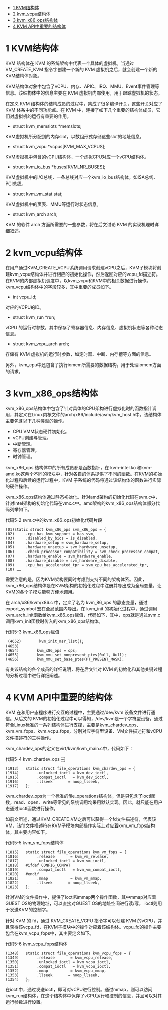 
<!-- @import "[TOC]" {cmd="toc" depthFrom=1 depthTo=6 orderedList=false} -->

<!-- code_chunk_output -->

- [ 1 KVM结构体](#1-kvm结构体)
- [ 2 kvm\_vcpu结构体](#2-kvm_vcpu结构体)
- [ 3 kvm\_x86\_ops结构体](#3-kvm_x86_ops结构体)
- [ 4 KVM API中重要的结构体](#4-kvm-api中重要的结构体)

<!-- /code_chunk_output -->

# 1 KVM结构体

KVM 结构体在 KVM 的系统架构中代表一个具体的虚拟机。当通过VM_CREATE_KVM 指令字创建一个新的 KVM 虚拟机之后，就会创建一个新的KVM结构体对象。

KVM结构体对象中包含了vCPU、内存、APIC、IRQ、MMU、Event事件管理等信息。该结构体中的信息主要在 KVM 虚拟机内部使用，用于跟踪虚拟机的状态。

在定义 KVM 结构体的结构成员的过程中，集成了很多编译开关，这些开关对应了 KVM 体系中的不同功能点。在 KVM 中，连接了如下几个重要的结构体成员，它们对虚拟机的运行有重要的作用。

- struct kvm\_memslots \*memslots;

KVM虚拟机所分配到的内存slot，以数组形式存储这些slot的地址信息。

- struct kvm\_vcpu \*vcpus\[KVM\_MAX\_VCPUS];

KVM虚拟机中包含的vCPU结构体，一个虚拟CPU对应一个vCPU结构体。

- struct kvm\_io\_bus \*buses\[KVM\_NR\_BUSES];

KVM虚拟机中的I/O总线，一条总线对应一个kvm_io_bus结构体，如ISA总线、PCI总线。

- struct kvm_vm_stat stat;

KVM虚拟机中的页表、MMU等运行时状态信息。

- struct kvm\_arch arch;

KVM 的软件 arch 方面所需要的一些参数，将在后文讨论 KVM 的实现机理时详细叙述。

# 2 kvm\_vcpu结构体

在用户通过KVM_CREATE_VCPU系统调用请求创建vCPU之后，KVM子模块将创建kvm_vcpu结构体并进行相应的初始化操作，然后返回对应的vcpu_fd描述符。在KVM的内部虚拟机调度中，以kvm_vcpu和KVM中的相关数据进行操作。kvm_vcpu结构体中的字段较多，其中重要的成员如下。

- int vcpu\_id;

对应的VCPU的ID。

- struct kvm\_run \*run;

vCPU 的运行时参数，其中保存了寄存器信息、内存信息、虚拟机状态等各种动态信息。

- struct kvm\_vcpu\_arch arch;

存储有 KVM 虚拟机的运行时参数，如定时器、中断、内存槽等方面的信息。

另外，kvm\_cpu中还包含了执行iomem所需要的数据结构，用于处理iomem方面的请求。

# 3 kvm\_x86\_ops结构体

kvm\_x86\_ops结构体中包含了针对具体的CPU架构进行虚拟化时的函数指针调用，其定义在Linux内核文件的arch/x86/include/asm/kvm\_host.h中。该结构体主要包含以下几种类型的操作。

- CPU VMM状态硬件初始化。
- vCPU创建与管理。
- 中断管理。
- 寄存器管理。
- 时钟管理。

kvm\_x86\_ops 结构体中的所有成员都是函数指针，在 kvm\-intel.ko 和kvm\-amd.ko这两个不同的模块中，针对各自的体系提供了不同的函数。在KVM的初始化过程和后续的运行过程中，KVM 子系统的代码将通过该结构体的函数进行实际的硬件操作。

kvm_x86_ops结构体通过静态初始化。针对amd架构的初始化代码在svm.c中，针对Intel架构的初始化代码在vmx.c中。amd架构的kvm_x86_ops结构体部分代码列举如下。

代码5-2 svm.c中的kvm_x86_ops初始化代码片段

```
(01)static struct kvm_x86_ops svm_x86_ops = {￼
(02)     .cpu_has_kvm_support = has_svm,￼
(03)     .disabled_by_bios = is_disabled,￼
(04)     .hardware_setup = svm_hardware_setup,￼
(05)     .hardware_unsetup = svm_hardware_unsetup,￼
(06)     .check_processor_compatibility = svm_check_processor_compat,￼
(07)     .hardware_enable = svm_hardware_enable,￼
(08)     .hardware_disable = svm_hardware_disable,￼
(09)     .cpu_has_accelerated_tpr = svm_cpu_has_accelerated_tpr,￼
(10) ……
```

需要注意的是，因为KVM架构要同时考虑到支持不同的架构体系。因此， kvm_x86_ops结构体是在KVM架构的初始化过程中注册并导出成为全局变量，让KVM的各个子模块能够方便地调用。

在 arch/x86/kvm/x86.c 中，定义了名为 kvm\_86\_ops 的静态变量，通过export\_symbol 宏在全局范围内导出。在 kvm\_init 的初始化过程中，通过调用kvm\_arch\_init函数给kvm\_x86\_ops赋值，代码如下，其中，ops就是通过svm.c调用kvm\_init函数时传入的kvm\_x86\_ops结构体。

代码5-3 kvm_x86_ops赋值

```
￼(4652)        kvm_init_msr_list();￼
(4653)￼
(4654)        kvm_x86_ops = ops;￼
(4655)        kvm_mmu_set_nonpresent_ptes(0ull, 0ull);￼
(4656)        kvm_mmu_set_base_ptes(PT_PRESENT_MASK);
```

有关该结构的各个成员的详细说明，将在后文针对 KVM 的初始化和其他关键过程的分析过程中进行详细阐述。

# 4 KVM API中重要的结构体

KVM 在和用户态程序进行交互的过程中，主要通过/dev/kvm 设备文件进行通信。从后文的 KVM的初始化过程中可以得知，/dev/kvm是一个字符型设备，通过符合Linux标准的一系列结构体进行支撑，主要是kvm\_chardev\_ops、kvm\_vm\_fops、kvm\_vcpu\_fops，分别对应字符型设备、VM文件描述符和vCPU文件描述符的三种操作。

kvm\_chardev\_ops的定义在virt/kvm/kvm\_main.c中，代码如下：

代码5\-4 kvm\_chardev\_ops
￼
```
(1913)   static struct file_operations kvm_chardev_ops = {￼
(1914)        .unlocked_ioctl = kvm_dev_ioctl,￼
(1915)        .compat_ioctl   = kvm_dev_ioctl,￼
(1916)        .llseek       = noop_llseek,￼
(1917)   };
```

kvm\_chardev\_ops为一个标准的file\_operations结构体，但是只包含了ioctl函数，read、open、write等常见的系统调用均采用默认实现。因此，就只能在用户态通过ioctl函数进行操作。

如前文所述，通过KVM\_CREATE\_VM之后可以获得一个fd文件描述符，代表该VM，该fd文件描述符在KVM子模块内部操作实际上对应着kvm\_vm\_fops结构体，其主要内容如下。

代码5\-5 kvm\_vm\_fops结构体

```
(1815)   static struct file_operations kvm_vm_fops = {￼
(1816)        .release       = kvm_vm_release,￼
(1817)        .unlocked_ioctl = kvm_vm_ioctl,￼
(1818)   #ifdef CONFIG_COMPAT￼
(1819)        .compat_ioctl   = kvm_vm_compat_ioctl,￼
(1820)   #endif￼
(1821)        .mmap          = kvm_vm_mmap,￼
(1822)        .llseek       = noop_llseek,￼
(1823)   };
```

针对VM的文件操作中，提供了ioctl和mmap两个操作函数，其中mmap对应着GUEST OS的物理地址，可以直接对GUEST OS的地址空间进行读/写， ioctl则用于发送KVM的控制字。

针对 KVM 的 fd，通过 KVM_CREATE_VCPU 指令字可以创建 KVM 的vCPU，并且获得该vcpu\_fd，在KVM子模块中的操作对应着该结构体。vcpu\_fd的操作主要包含在kvm\_vcpu\_fops中，其主要定义如下。

代码5-6 kvm\_vcpu\_fops结构体

```
(1348)   static struct file_operations kvm_vcpu_fops = {￼
(1349)        .release       = kvm_vcpu_release,￼
(1350)        .unlocked_ioctl = kvm_vcpu_ioctl,￼
(1351)        .compat_ioctl   = kvm_vcpu_ioctl,￼
(1352)        .mmap          = kvm_vcpu_mmap,￼
(1353)        .llseek       = noop_llseek,￼
(1354)   };
```

在ioctl中，通过发送ioctl，即可对vCPU进行控制。通过mmap，则可以访问kvm\_run结构体，在这个结构体中保存了vCPU运行和控制的信息，并且可以对其运行参数进行设置。

